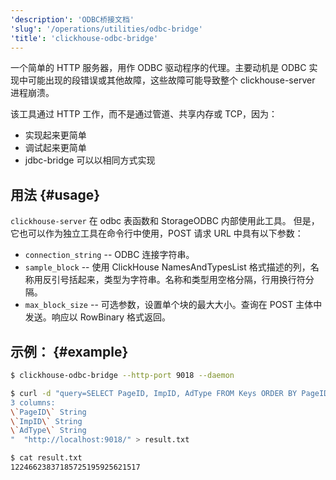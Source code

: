 ```yaml
---
'description': 'ODBC桥接文档'
'slug': '/operations/utilities/odbc-bridge'
'title': 'clickhouse-odbc-bridge'
---
```




一个简单的 HTTP 服务器，用作 ODBC 驱动程序的代理。主要动机是 ODBC 实现中可能出现的段错误或其他故障，这些故障可能导致整个 clickhouse-server 进程崩溃。

该工具通过 HTTP 工作，而不是通过管道、共享内存或 TCP，因为：
- 实现起来更简单
- 调试起来更简单
- jdbc-bridge 可以以相同方式实现

## 用法 {#usage}

`clickhouse-server` 在 odbc 表函数和 StorageODBC 内部使用此工具。
但是，它也可以作为独立工具在命令行中使用，POST 请求 URL 中具有以下参数：
- `connection_string` -- ODBC 连接字符串。
- `sample_block` -- 使用 ClickHouse NamesAndTypesList 格式描述的列，名称用反引号括起来，类型为字符串。名称和类型用空格分隔，行用换行符分隔。
- `max_block_size` -- 可选参数，设置单个块的最大大小。查询在 POST 主体中发送。响应以 RowBinary 格式返回。

## 示例： {#example}

```bash
$ clickhouse-odbc-bridge --http-port 9018 --daemon

$ curl -d "query=SELECT PageID, ImpID, AdType FROM Keys ORDER BY PageID, ImpID" --data-urlencode "connection_string=DSN=ClickHouse;DATABASE=stat" --data-urlencode "sample_block=columns format version: 1
3 columns:
\`PageID\` String
\`ImpID\` String
\`AdType\` String
"  "http://localhost:9018/" > result.txt

$ cat result.txt
12246623837185725195925621517
```
